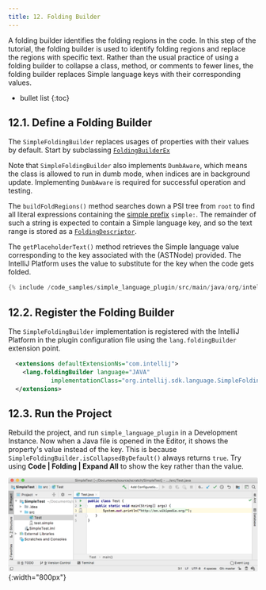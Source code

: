 ```yaml
---
title: 12. Folding Builder
---
```


A folding builder identifies the folding regions in the code.
In this step of the tutorial, the folding builder is used to identify folding regions and replace the regions with specific text.
Rather than the usual practice of using a folding builder to collapse a class, method, or comments to fewer lines, the folding builder replaces Simple language keys with their corresponding values.

* bullet list
{:toc}

## 12.1. Define a Folding Builder
The `SimpleFoldingBuilder` replaces usages of properties with their values by default.
Start by subclassing [`FoldingBuilderEx`](upsource:///community/platform/core-api/src/com/intellij/lang/folding/FoldingBuilderEx.java)

Note that `SimpleFoldingBuilder` also implements `DumbAware`, which means the class is allowed to run in dumb mode, when indices are in background update.
Implementing `DumbAware` is required for successful operation and testing.

The `buildFoldRegions()` method searches down a PSI tree from `root` to find all literal expressions containing the [simple prefix](/tutorials/custom_language_support/annotator.md#define-an-annotator) `simple:`.
The remainder of such a string is expected to contain a Simple language key, and so the text range is stored as a [`FoldingDescriptor`](upsource:///platform/core-api/src/com/intellij/lang/folding/FoldingDescriptor.java).

The `getPlaceholderText()` method retrieves the Simple language value corresponding to the key associated with the (ASTNode) provided.
The IntelliJ Platform uses the value to substitute for the key when the code gets folded.

```java
{% include /code_samples/simple_language_plugin/src/main/java/org/intellij/sdk/language/SimpleFoldingBuilder.java %}
```

## 12.2. Register the Folding Builder
The `SimpleFoldingBuilder` implementation is registered with the IntelliJ Platform in the plugin configuration file using the `lang.foldingBuilder` extension point.
```xml
  <extensions defaultExtensionNs="com.intellij">
    <lang.foldingBuilder language="JAVA" 
            implementationClass="org.intellij.sdk.language.SimpleFoldingBuilder"/>
  </extensions>
```

## 12.3. Run the Project
Rebuild the project, and run `simple_language_plugin` in a Development Instance.
Now when a Java file is opened in the Editor, it shows the property's value instead of the key.
This is because `SimpleFoldingBuilder.isCollapsedByDefault()` always returns `true`.
Try using **Code \| Folding \| Expand All** to show the key rather than the value.

![Folding](img/folding.png){:width="800px"}
